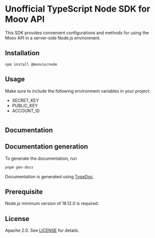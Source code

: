 # Unofficial TypeScript Node SDK for Moov API

This SDK provides convenient configurations and methods for using the Moov API in a server-side Node.js environment. 

## Installation

```shell
npm install @moovio/node
```

## Usage

Make sure to include the following environment variables in your project:
- SECRET_KEY
- PUBLIC_KEY
- ACCOUNT_ID

```javascript

```

## Documentation

## Documentation generation

To generate the documentation, run

```bash
pnpm gen-docs
```

Documentation is generated using [TypeDoc](https://typedoc.org/).

## Prerequisite
Node.js minimum version of 18.12.0 is required.

## License

Apache 2.0. See [LICENSE](/LICENSE) for details.
